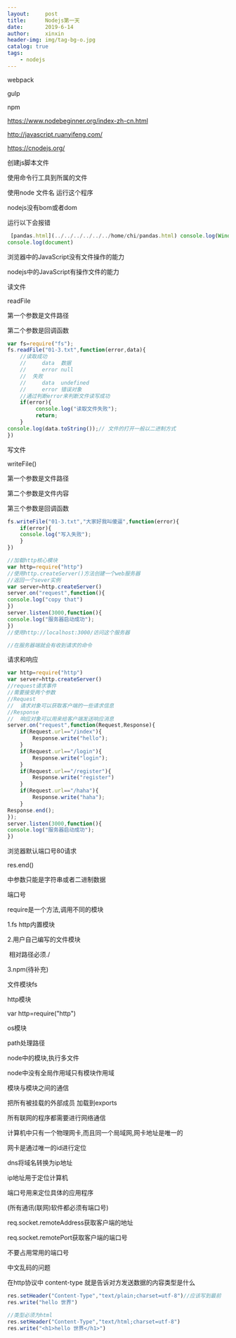 ```yaml
---
layout:     post
title:      Nodejs第一天
date:       2019-6-14
author:     xinxin
header-img: img/tag-bg-o.jpg
catalog: true
tags:
    - nodejs
---
```





webpack 

gulp

npm

<https://www.nodebeginner.org/index-zh-cn.html>

<http://javascript.ruanyifeng.com/>

<https://cnodejs.org/>



创建js脚本文件

使用命令行工具到所属的文件

使用node  文件名   运行这个程序



nodejs没有bom或者dom

运行以下会报错









 

```javascript
 [pandas.html](../../../../../../home/chi/pandas.html) console.log(Window)
console.log(document)
```





浏览器中的JavaScript没有文件操作的能力

nodejs中的JavaScript有操作文件的能力





读文件

readFile

第一个参数是文件路径

第二个参数是回调函数











 

```javascript
var fs=require("fs");
fs.readFile("01-3.txt",function(error,data){
    //读取成功
    //     data  数据
    //     error null
    //  失败
    //     data  undefined
    //     error 错误对象  
    //通过判断error来判断文件读写成功
    if(error){
         console.log("读取文件失败");
         return;
    }
console.log(data.toString());// 文件的打开一般以二进制方式
})
```







写文件

writeFile()

第一个参数是文件路径

第二个参数是文件内容

第三个参数是回调函数











 

```javascript
fs.writeFile("01-3.txt","大家好我叫傻逼",function(error){
    if(error){
    console.log("写入失败");
    }
})
```















 

```javascript
//加载http核心模块
var http=require("http")
//使用http.createServer()方法创建一个web服务器
//返回一个sever实例
var server=http.createServer()
server.on("request",function(){
console.log("copy that")
})
server.listen(3000,function(){
console.log("服务器启动成功");    
})
//使用http://localhost:3000/访问这个服务器

//在服务器端就会有收到请求的命令


```









请求和响应











 

```javascript
var http=require("http")
var server=http.createServer()
//request请求事件
//需要接受两个参数
//Request
//  请求对象可以获取客户端的一些请求信息
//Response
//  响应对象可以用来给客户端发送响应消息
server.on("request",function(Request,Response){
    if(Request.url=="/index"){
        Response.write("hello");
    }
    if(Request.url=="/login"){
        Response.write("login");
    }
    if(Request.url=="/register"){
        Response.write("register")
    }
    if(Request.url=="/haha"){
        Response.write("haha");
    }
Response.end();
});
server.listen(3000,function(){
console.log("服务器启动成功");    
})

```





浏览器默认端口号80请求







res.end()

中参数只能是字符串或者二进制数据







端口号



require是一个方法,调用不同的模块

1.fs http内置模块

2.用户自己编写的文件模块

​     相对路径必须./

3.npm(待补充)







文件模块fs

http模块

var http=require("http")

os模块

path处理路径



node中的模块,执行多文件


node中没有全局作用域只有模块作用域

模块与模块之间的通信



把所有被挂载的外部成员  加载到exports







所有联网的程序都需要进行网络通信

计算机中只有一个物理网卡,而且同一个局域网,网卡地址是唯一的

网卡是通过唯一的id进行定位

dns将域名转换为ip地址



ip地址用于定位计算机

端口号用来定位具体的应用程序

(所有通讯(联网)软件都必须有端口号)





req.socket.remoteAddress获取客户端的地址

req.socket.remotePort获取客户端的端口号

不要占用常用的端口号







 

中文乱码的问题



在http协议中   content-type  就是告诉对方发送数据的内容类型是什么









 

```javascript
res.setHeader("Content-Type","text/plain;charset=utf-8")//应该写到最前   写在write之后会报错
res.write("hello 世界")

//类型必须为html
res.setHeader("Content-Type","text/html;charset=utf-8")
res.write("<h1>hello 世界</h1>")
```